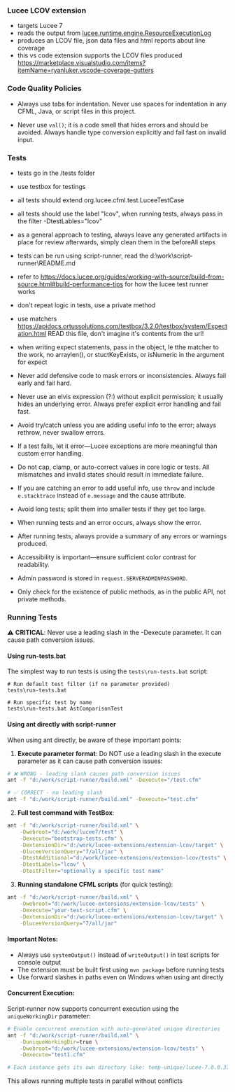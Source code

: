 ### Lucee LCOV extension

- targets Lucee 7
- reads the output from [lucee.runtime.engine.ResourceExecutionLog](https://github.com/lucee/Lucee/blob/7.0/core/src/main/java/lucee/runtime/engine/ResourceExecutionLog.java) 
- produces an LCOV file, json data files and html reports about line coverage
- this vs code extension supports the LCOV files produced https://marketplace.visualstudio.com/items?itemName=ryanluker.vscode-coverage-gutters



### Code Quality Policies

- Always use tabs for indentation. Never use spaces for indentation in any CFML, Java, or script files in this project.

- Never use `val()`; it is a code smell that hides errors and should be avoided. Always handle type conversion explicitly and fail fast on invalid input.

### Tests

- tests go in the /tests folder
- use testbox for testings
- all tests should extend  org.lucee.cfml.test.LuceeTestCase
- all tests should use the label "lcov", when running tests, always pass in the filter -DtestLables="lcov"
- as a general approach to testing, always leave any generated artifacts in place for review afterwards, simply clean them in the beforeAll steps
- tests can be run using script-runner, read the d:\work\script-runner\README.md
- refer to https://docs.lucee.org/guides/working-with-source/build-from-source.html#build-performance-tips for how the lucee test runner works
- don't repeat logic in tests, use a private method
- use matchers https://apidocs.ortussolutions.com/testbox/3.2.0/testbox/system/Expectation.html READ this file, don't imagine it's contents from the url!
- when writing expect statements, pass in the object, le tthe matcher to the work, no arraylen(), or stuctKeyExists, or isNumeric in the argument for expect

- Never add defensive code to mask errors or inconsistencies. Always fail early and fail hard.
- Never use an elvis expression (?:) without explicit permission; it usually hides an underlying error. Always prefer explicit error handling and fail fast.
- Avoid try/catch unless you are adding useful info to the error; always rethrow, never swallow errors.
- If a test fails, let it error—Lucee exceptions are more meaningful than custom error handling.
- Do not cap, clamp, or auto-correct values in core logic or tests. All mismatches and invalid states should result in immediate failure.
- If you are catching an error to add useful info, use `throw` and include `e.stacktrace` instead of `e.message` and the cause attribute.
- Avoid long tests; split them into smaller tests if they get too large.
- When running tests and an error occurs, always show the error.
- After running tests, always provide a summary of any errors or warnings produced.
- Accessibility is important—ensure sufficient color contrast for readability.
- Admin password is stored in `request.SERVERADMINPASSWORD`.
- Only check for the existence of public methods, as in the public API, not private methods.

### Running Tests

⚠️ **CRITICAL**: Never use a leading slash in the -Dexecute parameter. It can cause path conversion issues.

#### Using run-tests.bat
The simplest way to run tests is using the `tests\run-tests.bat` script:
```batch
# Run default test filter (if no parameter provided)
tests\run-tests.bat

# Run specific test by name
tests\run-tests.bat AstComparisonTest
```

#### Using ant directly with script-runner
When using ant directly, be aware of these important points:

1. **Execute parameter format**: Do NOT use a leading slash in the execute parameter as it can cause path conversion issues:
```bash
# ❌ WRONG - leading slash causes path conversion issues
ant -f "d:/work/script-runner/build.xml" -Dexecute="/test.cfm"

# ✅ CORRECT - no leading slash
ant -f "d:/work/script-runner/build.xml" -Dexecute="test.cfm"
```

2. **Full test command with TestBox**:
```bash
ant -f "d:/work/script-runner/build.xml" \
    -Dwebroot="d:/work/lucee7/test" \
    -Dexecute="bootstrap-tests.cfm" \
    -DextensionDir="d:/work/lucee-extensions/extension-lcov/target" \
    -DluceeVersionQuery="7/all/jar" \
    -DtestAdditional="d:/work/lucee-extensions/extension-lcov/tests" \
    -DtestLabels="lcov" \
    -DtestFilter="optionally a specific test name"
```

3. **Running standalone CFML scripts** (for quick testing):
```bash
ant -f "d:/work/script-runner/build.xml" \
    -Dwebroot="d:/work/lucee-extensions/extension-lcov/tests" \
    -Dexecute="your-test-script.cfm" \
    -DextensionDir="d:/work/lucee-extensions/extension-lcov/target" \
    -DluceeVersionQuery="7/all/jar"
```

#### Important Notes:
- Always use `systemOutput()` instead of `writeOutput()` in test scripts for console output
- The extension must be built first using `mvn package` before running tests
- Use forward slashes in paths even on Windows when using ant directly

#### Concurrent Execution:
Script-runner now supports concurrent execution using the `uniqueWorkingDir` parameter:
```bash
# Enable concurrent execution with auto-generated unique directories
ant -f "d:/work/script-runner/build.xml" \
    -DuniqueWorkingDir=true \
    -Dwebroot="d:/work/lucee-extensions/extension-lcov/tests" \
    -Dexecute="test1.cfm"

# Each instance gets its own directory like: temp-unique/lucee-7.0.0.374-20250909-112035-669
```

This allows running multiple tests in parallel without conflicts
